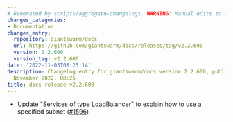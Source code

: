 ```yaml
---
# Generated by scripts/aggregate-changelogs. WARNING: Manual edits to this files will be overwritten.
changes_categories:
- Documentation
changes_entry:
  repository: giantswarm/docs
  url: https://github.com/giantswarm/docs/releases/tag/v2.2.600
  version: 2.2.600
  version_tag: v2.2.600
date: '2022-11-03T08:25:14'
description: Changelog entry for giantswarm/docs version 2.2.600, published on 03
  November 2022, 08:25
title: docs release v2.2.600
---
```


- Update "Services of type LoadBalancer" to explain how to use a specified subnet ([#1596](https://github.com/giantswarm/docs/pull/1596))
